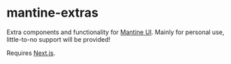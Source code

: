 [Mantine UI]: https://mantine.dev
[Next.js]: https://nextjs.org/

# mantine-extras
Extra components and functionality for [Mantine UI]. Mainly for personal use, little-to-no support will be provided!

Requires [Next.js].

